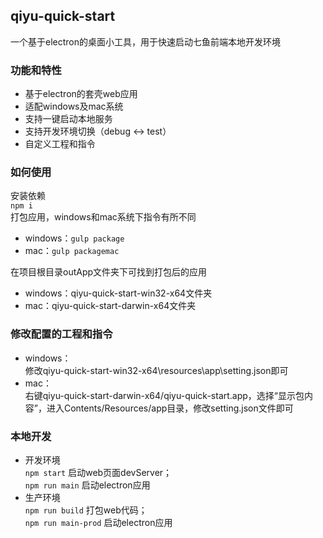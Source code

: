 ## qiyu-quick-start

一个基于electron的桌面小工具，用于快速启动七鱼前端本地开发环境

### 功能和特性
- 基于electron的套壳web应用
- 适配windows及mac系统
- 支持一键启动本地服务
- 支持开发环境切换（debug <-> test）
- 自定义工程和指令


### 如何使用
安装依赖  
`npm i`   
打包应用，windows和mac系统下指令有所不同
- windows：`gulp package`
- mac：`gulp packagemac`   
  
在项目根目录outApp文件夹下可找到打包后的应用
- windows：qiyu-quick-start-win32-x64文件夹
- mac：qiyu-quick-start-darwin-x64文件夹

### 修改配置的工程和指令
- windows：    
修改qiyu-quick-start-win32-x64\resources\app\setting.json即可
- mac：    
右键qiyu-quick-start-darwin-x64/qiyu-quick-start.app，选择“显示包内容”，进入Contents/Resources/app目录，修改setting.json文件即可

### 本地开发
- 开发环境  
  `npm start` 启动web页面devServer；   
  `npm run main` 启动electron应用
- 生产环境   
  `npm run build` 打包web代码；   
  `npm run main-prod` 启动electron应用

